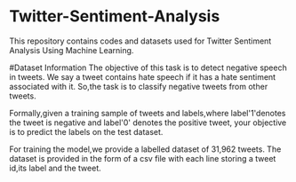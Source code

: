 # Twitter-Sentiment-Analysis
This repository contains codes and datasets used for Twitter Sentiment Analysis Using Machine Learning.

#Dataset Information
The objective of this task is to detect negative speech in tweets. We say a tweet contains hate speech if it has a hate sentiment associated with it. So,the task is to classify negative tweets from other tweets.

Formally,given a training sample of tweets and labels,where label'1'denotes the tweet is negative and label'0' denotes the positive tweet, your objective is to predict the labels on the test dataset.

For training the model,we provide a labelled dataset of 31,962 tweets. The dataset is provided in the form of a csv file with each line storing a tweet id,its label and the tweet.
